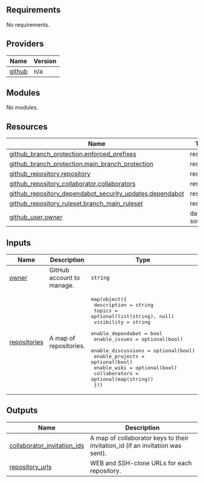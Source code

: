 <!-- BEGIN_TF_DOCS -->
## Requirements

No requirements.

## Providers

| Name | Version |
|------|---------|
| <a name="provider_github"></a> [github](#provider\_github) | n/a |

## Modules

No modules.

## Resources

| Name | Type |
|------|------|
| [github_branch_protection.enforced_prefixes](https://registry.terraform.io/providers/hashicorp/github/latest/docs/resources/branch_protection) | resource |
| [github_branch_protection.main_branch_protection](https://registry.terraform.io/providers/hashicorp/github/latest/docs/resources/branch_protection) | resource |
| [github_repository.repository](https://registry.terraform.io/providers/hashicorp/github/latest/docs/resources/repository) | resource |
| [github_repository_collaborator.collaborators](https://registry.terraform.io/providers/hashicorp/github/latest/docs/resources/repository_collaborator) | resource |
| [github_repository_dependabot_security_updates.dependabot](https://registry.terraform.io/providers/hashicorp/github/latest/docs/resources/repository_dependabot_security_updates) | resource |
| [github_repository_ruleset.branch_main_ruleset](https://registry.terraform.io/providers/hashicorp/github/latest/docs/resources/repository_ruleset) | resource |
| [github_user.owner](https://registry.terraform.io/providers/hashicorp/github/latest/docs/data-sources/user) | data source |

## Inputs

| Name | Description | Type | Default | Required |
|------|-------------|------|---------|:--------:|
| <a name="input_owner"></a> [owner](#input\_owner) | GitHub account to manage. | `string` | n/a | yes |
| <a name="input_repositories"></a> [repositories](#input\_repositories) | A map of repositories. | <pre>map(object({<br/>    description        = string<br/>    topics             = optional(list(string), null)<br/>    visibility         = string<br/>    enable_dependabot  = bool<br/>    enable_issues      = optional(bool)<br/>    enable_discussions = optional(bool)<br/>    enable_projects    = optional(bool)<br/>    enable_wiki        = optional(bool)<br/>    collaborators      = optional(map(string))<br/>  }))</pre> | n/a | yes |

## Outputs

| Name | Description |
|------|-------------|
| <a name="output_collaborator_invitation_ids"></a> [collaborator\_invitation\_ids](#output\_collaborator\_invitation\_ids) | A map of collaborator keys to their invitation\_id (if an invitation was sent). |
| <a name="output_repository_urls"></a> [repository\_urls](#output\_repository\_urls) | WEB and SSH-clone URLs for each repository. |
<!-- END_TF_DOCS -->